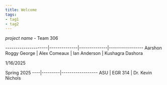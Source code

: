 ```yaml
---
title: Welcome
tags:
- tag1
- tag2
---
```


*project name* - Team 306

---------------------|--------------|--------------|-----------------
Aarshon Roggy George | Alex Comeaux | Ian Anderson | Kushagra Dashora

1/16/2025

Spring 2025
----|---------|------------------
ASU | EGR 314 | Dr. Kevin Nichols
